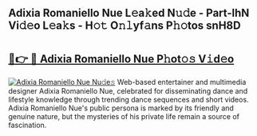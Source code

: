 ## Adixia Romaniello Nue L𝚎a𝚔ed N𝚞𝚍e - Part-lhN Vi𝚍𝚎o L𝚎a𝚔s - H𝚘𝚝 O𝚗𝚕yf𝚊ns P𝚑𝚘tos snH8D

# <h2><a href="http://kf33ua0.oniu.top/?m=Adixia+Romaniello+Nue">🔗👉 🔴 Adixia Romaniello Nue P𝚑ot𝚘𝚜 V𝚒d𝚎o</a></h2>

[![Adixia Romaniello Nue Nu𝚍e𝚜](https://i.imgur.com/0qMVB7G.gif)](http://kf33ua0.oniu.top/?m=Adixia+Romaniello+Nue)
Web-based entertainer and multimedia designer Adixia Romaniello Nue, celebrated for disseminating dance and lifestyle knowledge through trending dance sequences and short videos. Adixia Romaniello Nue's public persona is marked by its friendly and genuine nature, but the mysteries of his private life remain a source of fascination.  
